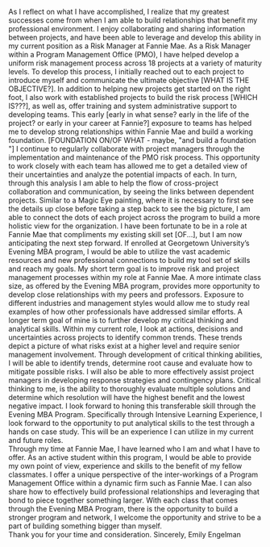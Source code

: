 As I reflect on what I have accomplished, I realize that my greatest successes come from when I am able to build relationships that benefit my professional environment. I enjoy collaborating and sharing information between projects, and have been able to leverage and develop this ability in my current position as a Risk Manager at Fannie Mae.
As a Risk Manager within a Program Management Office (PMO), I have helped develop a uniform risk management process across 18 projects at a variety of maturity levels. To develop this process, I initially reached out to each project to introduce myself and communicate the ultimate objective [WHAT IS THE OBJECTIVE?]. In addition to helping new projects get started on the right foot, I also work with established projects to build the risk process [WHICH IS???], as well as, offer training and system administrative support to developing teams. This early [early in what sense? early in the life of the project? or early in your career at Fannie?] exposure to teams has helped me to develop strong relationships within Fannie Mae and build a working foundation. [FOUNDATION ON/OF WHAT - maybe, "and build a foundation "]
I continue to regularly collaborate with project managers through the implementation and maintenance of the PMO risk process. This opportunity to work closely with each team has allowed me to get a detailed view of their uncertainties and analyze the potential impacts of each. In turn, through this analysis I am able to help the flow of cross-project collaboration and communication, by seeing the links between dependent projects.  Similar to a Magic Eye painting, where it is necessary to first see the details up close before taking a step back to see the big picture, I am able to connect the dots of each project across the program to build a more holistic view for the organization.
I have been fortunate to be in a role at Fannie Mae that compliments my existing skill set [OF...], but I am now anticipating the next step forward. If enrolled at Georgetown University’s Evening MBA program, I would be able to utilize the vast academic resources and new professional connections to build my tool set of skills and reach my goals. My short term goal is to improve risk and project management processes within my role at Fannie Mae. A more intimate class size, as offered by the Evening MBA program, provides more opportunity to develop close relationships with my peers and professors. Exposure to different industries and management styles would allow me to study real examples of how other professionals have addressed similar efforts.
A longer term goal of mine is to further develop my critical thinking and analytical skills. Within my current role, I look at actions, decisions and uncertainties across projects to identify common trends. These trends depict a picture of what risks exist at a higher level and require senior management involvement. Through development of critical thinking abilities, I will be able to identify trends, determine root cause and evaluate how to mitigate possible risks. I will also be able to more effectively assist project managers in developing response strategies and contingency plans. Critical thinking to me, is the ability to thoroughly evaluate multiple solutions and determine which resolution will have the highest benefit and the lowest negative impact. I look forward to honing this transferable skill through the Evening MBA Program. Specifically through Intensive Learning Experience, I look forward to the opportunity to put analytical skills to the test through a hands on case study.  This will be an experience I can utilize in my current and future roles.  
Through my time at Fannie Mae, I have learned who I am and what I have to offer. As an active student within this program, I would be able to provide my own point of view, experience and skills to the benefit of my fellow classmates. I offer a unique perspective of the inter-workings of a Program Management Office within a dynamic firm such as Fannie Mae. I can also share how to effectively build professional relationships and leveraging that bond to piece together something larger. With each class that comes through the Evening MBA Program, there is the opportunity to build a stronger program and network, I welcome the opportunity and strive to be a part of building something bigger than myself.  
Thank you for your time and consideration. 
Sincerely, 
Emily Engelman